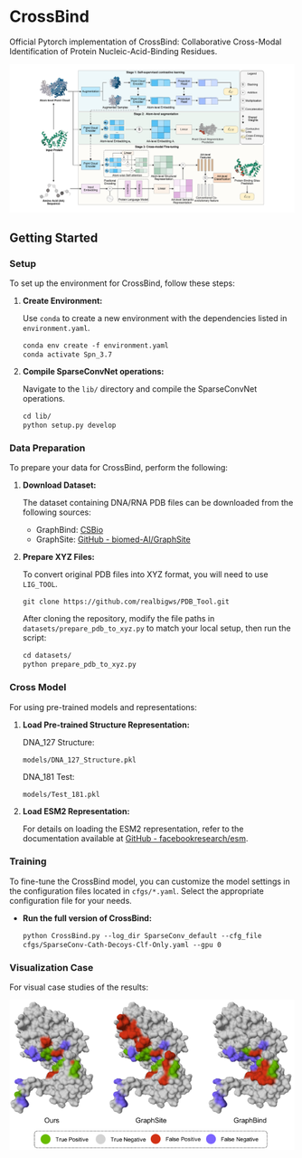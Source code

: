 # CrossBind

Official Pytorch implementation of CrossBind: Collaborative Cross-Modal Identification of Protein Nucleic-Acid-Binding Residues.

![Figure_abstract](./Figure_abstract.png)

## Getting Started

### Setup

To set up the environment for CrossBind, follow these steps:

1. **Create Environment:**

    Use `conda` to create a new environment with the dependencies listed in `environment.yaml`.

    ```shell
    conda env create -f environment.yaml
    conda activate Spn_3.7
    ```

2. **Compile SparseConvNet operations:**

    Navigate to the `lib/` directory and compile the SparseConvNet operations.

    ```shell
    cd lib/
    python setup.py develop
    ```

### Data Preparation

To prepare your data for CrossBind, perform the following:

1. **Download Dataset:**

   The dataset containing DNA/RNA PDB files can be downloaded from the following sources:
   
   - GraphBind: [CSBio](http://www.csbio.sjtu.edu.cn/bioinf/GraphBind/)
   - GraphSite: [GitHub - biomed-AI/GraphSite](https://github.com/biomed-AI/GraphSite)

2. **Prepare XYZ Files:**

   To convert original PDB files into XYZ format, you will need to use `LIG_TOOL`.

    ```shell
    git clone https://github.com/realbigws/PDB_Tool.git
    ```

   After cloning the repository, modify the file paths in `datasets/prepare_pdb_to_xyz.py` to match your local setup, then run the script:

    ```shell
    cd datasets/
    python prepare_pdb_to_xyz.py
    ```

### Cross Model

For using pre-trained models and representations:

1. **Load Pre-trained Structure Representation:**

   DNA_127 Structure:

    ```shell
    models/DNA_127_Structure.pkl
    ```

   DNA_181 Test:

    ```shell
    models/Test_181.pkl
    ```

2. **Load ESM2 Representation:**

   For details on loading the ESM2 representation, refer to the documentation available at [GitHub - facebookresearch/esm](https://github.com/facebookresearch/esm).

### Training

To fine-tune the CrossBind model, you can customize the model settings in the configuration files located in `cfgs/*.yaml`. Select the appropriate configuration file for your needs.

- **Run the full version of CrossBind:**

    ```shell
    python CrossBind.py --log_dir SparseConv_default --cfg_file cfgs/SparseConv-Cath-Decoys-Clf-Only.yaml --gpu 0
    ```

### Visualization Case

For visual case studies of the results:

![Figure_case](./Figure_case.png)